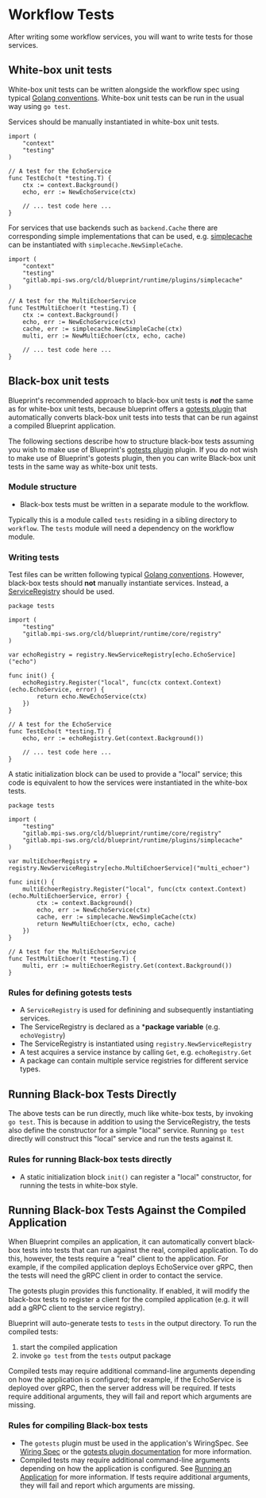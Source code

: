 # Workflow Tests

After writing some workflow services, you will want to write tests for those services.

## White-box unit tests

White-box unit tests can be written alongside the workflow spec using typical [Golang conventions](https://go.dev/doc/tutorial/add-a-test).  White-box unit tests can be run in the usual way using `go test`.

Services should be manually instantiated in white-box unit tests.

```
import (
    "context"
    "testing"
)

// A test for the EchoService
func TestEcho(t *testing.T) {
    ctx := context.Background()
    echo, err := NewEchoService(ctx)
    
    // ... test code here ...
}
```

For services that use backends such as `backend.Cache` there are corresponding simple implementations that can be used, e.g. [simplecache](../../runtime/plugins/simplecache/cache.go) can be instantiated with `simplecache.NewSimpleCache`.

```
import (
    "context"
    "testing"
    "gitlab.mpi-sws.org/cld/blueprint/runtime/plugins/simplecache"
)

// A test for the MultiEchoerService
func TestMultiEchoer(t *testing.T) {
    ctx := context.Background()
    echo, err := NewEchoService(ctx)
    cache, err := simplecache.NewSimpleCache(ctx)
    multi, err := NewMultiEchoer(ctx, echo, cache)

    // ... test code here ...
}
```


## Black-box unit tests

Blueprint's recommended approach to black-box unit tests is ***not*** the same as for white-box unit tests, because blueprint offers a [gotests plugin](../../plugins/gotests/) that automatically converts black-box unit tests into tests that can be run against a compiled Blueprint application.

The following sections describe how to structure black-box tests assuming you wish to make use of Blueprint's [gotests plugin](../../plugins/gotests/) plugin.  If you do not wish to make use of Blueprint's gotests plugin, then you can write Black-box unit tests in the same way as white-box unit tests.

### Module structure

* Black-box tests must be written in a separate module to the workflow.

Typically this is a module called `tests` residing in a sibling directory to `workflow`.  The `tests` module will need a dependency on the workflow module.

### Writing tests

Test files can be written following typical [Golang conventions](https://go.dev/doc/tutorial/add-a-test).  However, black-box tests should **not** manually instantiate services.  Instead, a [ServiceRegistry](../../runtime/core/registry/) should be used.

```
package tests

import (
    "testing"
    "gitlab.mpi-sws.org/cld/blueprint/runtime/core/registry"
)

var echoRegistry = registry.NewServiceRegistry[echo.EchoService]("echo")

func init() {
    echoRegistry.Register("local", func(ctx context.Context) (echo.EchoService, error) {
        return echo.NewEchoService(ctx)
    })
}

// A test for the EchoService
func TestEcho(t *testing.T) {
    echo, err := echoRegistry.Get(context.Background())
    
    // ... test code here ...
}
```

A static initialization block can be used to provide a "local" service; this code is equivalent to how the services were instantiated in the white-box tests.


```
package tests

import (
    "testing"
    "gitlab.mpi-sws.org/cld/blueprint/runtime/core/registry"
    "gitlab.mpi-sws.org/cld/blueprint/runtime/plugins/simplecache"
)

var multiEchoerRegistry = registry.NewServiceRegistry[echo.MultiEchoerService]("multi_echoer")

func init() {
    multiEchoerRegistry.Register("local", func(ctx context.Context) (echo.MultiEchoerService, error) {
        ctx := context.Background()
        echo, err := NewEchoService(ctx)
        cache, err := simplecache.NewSimpleCache(ctx)
        return NewMultiEchoer(ctx, echo, cache)
    })
}

// A test for the MultiEchoerService
func TestMultiEchoer(t *testing.T) {
    multi, err := multiEchoerRegistry.Get(context.Background())
}
```

### Rules for defining gotests tests

* A `ServiceRegistry` is used for definining and subsequently instantiating services.
* The ServiceRegistry is declared as a ***package variable** (e.g. `echoVegistry`)
* The ServiceRegistry is instantiated using `registry.NewServiceRegistry`
* A test acquires a service instance by calling `Get`, e.g. `echoRegistry.Get`
* A package can contain multiple service registries for different service types. 

## Running Black-box Tests Directly

The above tests can be run directly, much like white-box tests, by invoking `go test`.  This is because in addition to using the ServiceRegistry, the tests also define the constructor for a simple "local" service.  Running `go test` directly will construct this "local" service and run the tests against it.

### Rules for running Black-box tests directly

* A static initialization block `init()` can register a "local" constructor, for running the tests in white-box style.

## Running Black-box Tests Against the Compiled Application

When Blueprint compiles an application, it can automatically convert black-box tests into tests that can run against the real, compiled application.  To do this, however, the tests require a "real" client to the application.  For example, if the compiled application deploys EchoService over gRPC, then the tests will need the gRPC client in order to contact the service.

The gotests plugin provides this functionality.  If enabled, it will modify the black-box tests to register a client for the compiled application (e.g. it will add a gRPC client to the service registry).

Blueprint will auto-generate tests to `tests` in the output directory.  To run the compiled tests:
 1. start the compiled application
 2. invoke `go test` from the `tests` output package

Compiled tests may require additional command-line arguments depending on how the application is configured; for example, if the EchoService is deployed over gRPC, then the server address will be required.  If tests require additional arguments, they will fail and report which arguments are missing.

### Rules for compiling Black-box tests

* The `gotests` plugin must be used in the application's WiringSpec.  See [Wiring Spec](wiring.md) or the [gotests plugin documentation](../../plugins/gotests/) for more information.
* Compiled tests may require additional command-line arguments depending on how the application is configured.  See [Running an Application](running.md) for more information.  If tests require additional arguments, they will fail and report which arguments are missing.